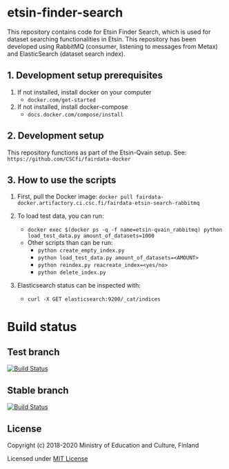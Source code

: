 # etsin-finder-search

This repository contains code for Etsin Finder Search, which is used for dataset searching functionalities in Etsin. This repository has been developed using RabbitMQ (consumer, listening to messages from Metax) and ElasticSearch (dataset search index).

## 1. Development setup prerequisites

1. If not installed, install docker on your computer
    - `docker.com/get-started`
2. If not installed, install docker-compose
    - `docs.docker.com/compose/install`

## 2. Development setup

This repository functions as part of the Etsin-Qvain setup. See: `https://github.com/CSCfi/fairdata-docker`

## 3. How to use the scripts

1. First, pull the Docker image:
`docker pull fairdata-docker.artifactory.ci.csc.fi/fairdata-etsin-search-rabbitmq`

2. To load test data, you can run:
    - `docker exec $(docker ps -q -f name=etsin-qvain_rabbitmq) python load_test_data.py amount_of_datasets=1000`
    - Other scripts than can be run:
        - `python create_empty_index.py`
        - `python load_test_data.py amount_of_datasets=<AMOUNT>`
        - `python reindex.py reacreate_index=<yes/no>`
        - `python delete_index.py`
3. Elasticsearch status can be inspected with:
    - `curl -X GET elasticsearch:9200/_cat/indices`

# Build status

## Test branch
[![Build Status](https://travis-ci.com/CSCfi/etsin-finder-search.svg?branch=test)](https://travis-ci.com/CSCfi/etsin-finder-search)

## Stable branch
[![Build Status](https://travis-ci.com/CSCfi/etsin-finder-search.svg?branch=stable)](https://travis-ci.com/CSCfi/etsin-finder-search)

License
-------
Copyright (c) 2018-2020 Ministry of Education and Culture, Finland

Licensed under [MIT License](LICENSE)
